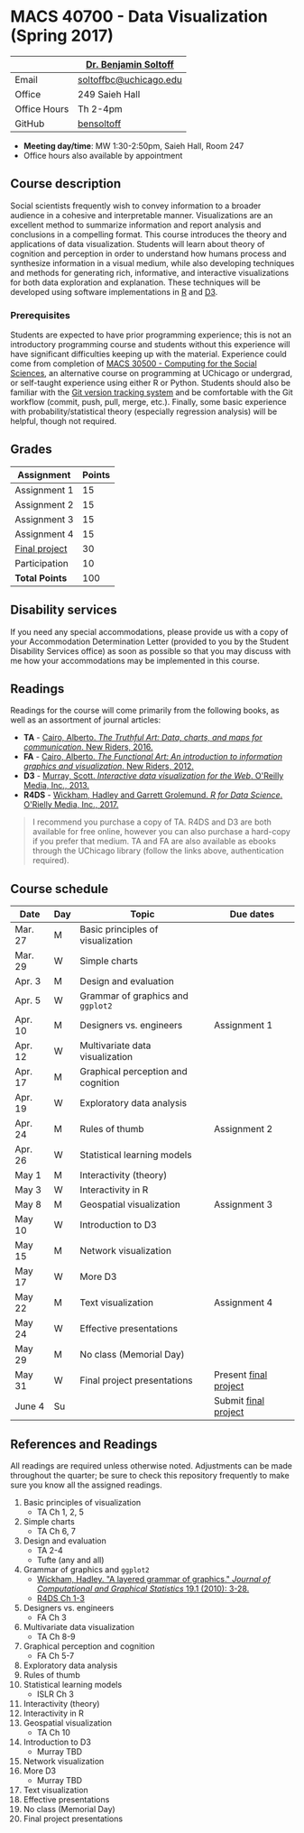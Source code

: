 # MACS 40700 - Data Visualization (Spring 2017)

|  | [Dr. Benjamin Soltoff](http://www.bensoltoff.com/) |
|--------------|----------------------------------------------------|
| Email | soltoffbc@uchicago.edu |
| Office | 249 Saieh Hall |
| Office Hours | Th 2-4pm |
| GitHub | [bensoltoff](https://github.com/bensoltoff) |

* **Meeting day/time**: MW 1:30-2:50pm, Saieh Hall, Room 247
* Office hours also available by appointment

## Course description

Social scientists frequently wish to convey information to a broader audience in a cohesive and interpretable manner. Visualizations are an excellent method to summarize information and report analysis and conclusions in a compelling format. This course introduces the theory and applications of data visualization. Students will learn about theory of cognition and perception in order to understand how humans process and synthesize information in a visual medium, while also developing techniques and methods for generating rich, informative, and interactive visualizations for both data exploration and explanation. These techniques will be developed using software implementations in [R](https://www.r-project.org/) and [D3](https://d3js.org/).

### Prerequisites

Students are expected to have prior programming experience; this is not an introductory programming course and students without this experience will have significant difficulties keeping up with the material. Experience could come from completion of [MACS 30500 - Computing for the Social Sciences](http://cfss.uchicago.edu/), an alternative course on programming at UChicago or undergrad, or self-taught experience using either R or Python. Students should also be familiar with the [Git version tracking system](https://git-scm.com/) and be comfortable with the Git workflow (commit, push, pull, merge, etc.). Finally, some basic experience with probability/statistical theory (especially regression analysis) will be helpful, though not required.

## Grades

| Assignment | Points |
|------------------|--------|
| Assignment 1 | 15 |
| Assignment 2 | 15 |
| Assignment 3 | 15 |
| Assignment 4 | 15 |
| [Final project](assignments/final-project.md) | 30 |
| Participation | 10 |
| **Total Points** | 100 |

## Disability services

If you need any special accommodations, please provide us with a copy of your Accommodation Determination Letter (provided to you by the Student Disability Services office) as soon as possible so that you may discuss with me how your accommodations may be implemented in this course.

## Readings

Readings for the course will come primarily from the following books, as well as an assortment of journal articles:

* **TA** - [Cairo, Alberto. *The Truthful Art: Data, charts, and maps for communication*. New Riders, 2016.](http://proquestcombo.safaribooksonline.com.proxy.uchicago.edu/book/databases-and-reporting-tools/9780133440492)
* **FA** - [Cairo, Alberto. *The Functional Art: An introduction to information graphics and visualization*. New Riders, 2012.](http://proquestcombo.safaribooksonline.com.proxy.uchicago.edu/book/graphic-design/9780133041187)
* **D3** - [Murray, Scott. *Interactive data visualization for the Web*. O'Reilly Media, Inc., 2013.](http://alignedleft.com/work/d3-book)
* **R4DS** - [Wickham, Hadley and Garrett Grolemund. *R for Data Science*. O'Rielly Media, Inc., 2017.](http://r4ds.had.co.nz/)

> I recommend you purchase a copy of TA. R4DS and D3 are both available for free online, however you can also purchase a hard-copy if you prefer that medium. TA and FA are also available as ebooks through the UChicago library (follow the links above, authentication required).

## Course schedule

| Date | Day | Topic | Due dates |
|---------|-----|------------------------------------|-------------------------------------------------------|
| Mar. 27 | M | Basic principles of visualization |  |
| Mar. 29 | W | Simple charts |  |
| Apr. 3 | M | Design and evaluation |  |
| Apr. 5 | W | Grammar of graphics and `ggplot2` |  |
| Apr. 10 | M | Designers vs. engineers | Assignment 1 |
| Apr. 12 | W | Multivariate data visualization |  |
| Apr. 17 | M | Graphical perception and cognition |  |
| Apr. 19 | W | Exploratory data analysis |  |
| Apr. 24 | M | Rules of thumb | Assignment 2 |
| Apr. 26 | W | Statistical learning models |  |
| May 1 | M | Interactivity (theory) |  |
| May 3 | W | Interactivity in R |  |
| May 8 | M | Geospatial visualization | Assignment 3 |
| May 10 | W | Introduction to D3 |  |
| May 15 | M | Network visualization |  |
| May 17 | W | More D3 |  |
| May 22 | M | Text visualization | Assignment 4 |
| May 24 | W | Effective presentations |  |
| May 29 | M | No class (Memorial Day) |  |
| May 31 | W | Final project presentations | Present [final project](assignments/final-project.md) |
| June 4 | Su |  | Submit [final project](assignments/final-project.md) |

## References and Readings

All readings are required unless otherwise noted. Adjustments can be made throughout the quarter; be sure to check this repository frequently to make sure you know all the assigned readings.

1. Basic principles of visualization
    * TA Ch 1, 2, 5
1. Simple charts
    * TA Ch 6, 7
1. Design and evaluation
    * TA 2-4
    * Tufte (any and all)
1. Grammar of graphics and `ggplot2`
    * [Wickham, Hadley. "A layered grammar of graphics." *Journal of Computational and Graphical Statistics* 19.1 (2010): 3-28.](http://www-tandfonline-com.proxy.uchicago.edu/doi/abs/10.1198/jcgs.2009.07098)
    * [R4DS Ch 1-3](http://r4ds.had.co.nz/)
1. Designers vs. engineers
    * FA Ch 3
1. Multivariate data visualization
    * TA Ch 8-9
1. Graphical perception and cognition
    * FA Ch 5-7
1. Exploratory data analysis
1. Rules of thumb
1. Statistical learning models
    * ISLR Ch 3
1. Interactivity (theory)
1. Interactivity in R
1. Geospatial visualization
    * TA Ch 10
1. Introduction to D3
    * Murray TBD
1. Network visualization
1. More D3
    * Murray TBD
1. Text visualization
1. Effective presentations
1. No class (Memorial Day)
1. Final project presentations
